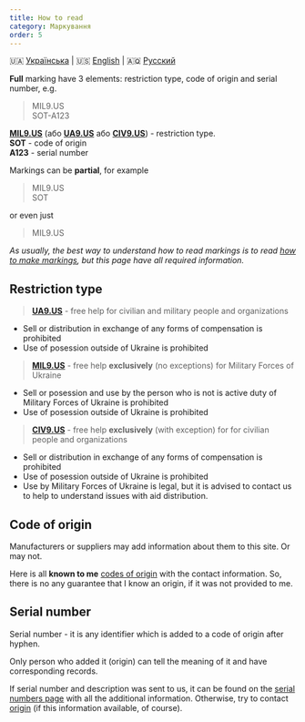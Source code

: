 ```yaml
---
title: How to read
category: Маркування
order: 5
---
```


🇺🇦 [Українська](/mark/read)  \|  🇺🇸 [English](/mark/read_en)  \|  🇦🇶 [Русский](/mark/read_ru)

**Full** marking have 3 elements: restriction type, code of origin and serial number, e.g.
> MIL9.US  
> SOT-A123  

**[MIL9.US](/alert/military)** (або **[UA9.US](/alert/generic)** або **[CIV9.US](/alert/civil)**) - restriction type.  
**SOT** - code of origin  
**A123** - serial number

Markings can be **partial**, for example
> MIL9.US  
> SOT  

or even just
> MIL9.US

_As usually, the best way to understand how to read markings is to read [how to make markings](/mark/mark), but this page have all required information._

## Restriction type

> **[UA9.US](/alert/generic)** - free help for civilian and military people and organizations
- Sell or distribution in exchange of any forms of compensation is prohibited
- Use of posession outside of Ukraine is prohibited


> **[MIL9.US](/alert/military)** - free help **exclusively** (no exceptions) for Military Forces of Ukraine  
- Sell or posession and use by the person who is not is active duty of Military Forces of Ukraine is prohibited
- Use of posession outside of Ukraine is prohibited


> **[CIV9.US](/alert/civil)** - free help **exclusively** (with exception) for for civilian people and organizations
- Sell or distribution in exchange of any forms of compensation is prohibited
- Use of posession outside of Ukraine is prohibited
- Use by Military Forces of Ukraine is legal, but it is advised to contact us to help to understand issues with aid distribution.

## Code of origin

Manufacturers or suppliers may add information about them to this site. Or may not.

Here is all **known to me** [codes of origin](/read/sources) with the contact information. So, there is no any guarantee that I know an origin, if it was not provided to me.

## Serial number

Serial number - it is any identifier which is added to a code of origin after hyphen. 

Only person who added it (origin) can tell the meaning of it and have corresponding records.

If serial number and description was sent to us, it can be found on the [serial numbers page](/read/serials) with all the additional information. Otherwise, try to contact [origin](/read/sources) (if this information available, of course).



